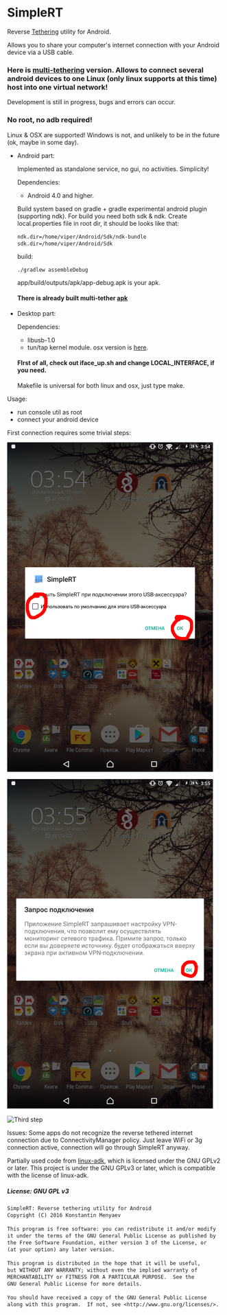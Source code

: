 # SimpleRT
Reverse [Tethering](https://en.wikipedia.org/wiki/Tethering) utility for Android.

Allows you to share your computer's internet connection with your Android device via a USB cable.

### Here is [multi-tethering](https://github.com/vvviperrr/SimpleRT/tree/multi_tether) version. Allows to connect several android devices to one Linux (only linux supports at this time) host into one virtual network!

Development is still in progress, bugs and errors can occur.

### No root, no adb required!

Linux & OSX are supported! Windows is not, and unlikely to be in the future (ok, maybe in some day).

- Android part:

   Implemented as standalone service, no gui, no activities. Simplicity!

   Dependencies:
   - Android 4.0 and higher.

   Build system based on gradle + gradle experimental android plugin (supporting ndk). For build you need both sdk & ndk.
Create local.properties file in root dir, it should be looks like that:
   ```
   ndk.dir=/home/viper/Android/Sdk/ndk-bundle
   sdk.dir=/home/viper/Android/Sdk
   ```
   build:
   ```
   ./gradlew assembleDebug
   ```
   app/build/outputs/apk/app-debug.apk is your apk.

   #### There is already built multi-tether [apk](https://github.com/vvviperrr/SimpleRT/releases/download/1.1/simple-rt-1.1.apk.zip)
   
   <!---
   ## Now available in [f-droid](https://f-droid.org/repository/browse/?fdfilter=simplert&fdid=com.viper.simplert)
   --->

- Desktop part:

   Dependencies:
   - libusb-1.0
   - tun/tap kernel module. osx version is [here](http://tuntaposx.sourceforge.net/).

   #### FIrst of all, check out iface_up.sh and change LOCAL_INTERFACE, if you need.

   Makefile is universal for both linux and osx, just type make.

Usage:

- run console util as root
- connect your android device

First connection requires some trivial steps:

![First step](screens/accessory.png)

![Second step](screens/vpn.png)

![Third step](screens/connected.png)

Issues: Some apps do not recognize the reverse tethered internet connection due to ConnectivityManager policy. Just leave WiFi or 3g connection active, connection will go through SimpleRT anyway.

Partially used code from [linux-adk](https://github.com/gibsson/linux-adk), which is licensed under the GNU GPLv2 or later. This project is under the GNU GPLv3 or later, which is compatible with the license of linux-adk.

##### License: GNU GPL v3

```
SimpleRT: Reverse tethering utility for Android
Copyright (C) 2016 Konstantin Menyaev

This program is free software: you can redistribute it and/or modify
it under the terms of the GNU General Public License as published by
the Free Software Foundation, either version 3 of the License, or
(at your option) any later version.

This program is distributed in the hope that it will be useful,
but WITHOUT ANY WARRANTY; without even the implied warranty of
MERCHANTABILITY or FITNESS FOR A PARTICULAR PURPOSE.  See the
GNU General Public License for more details.

You should have received a copy of the GNU General Public License
along with this program.  If not, see <http://www.gnu.org/licenses/>.
```
